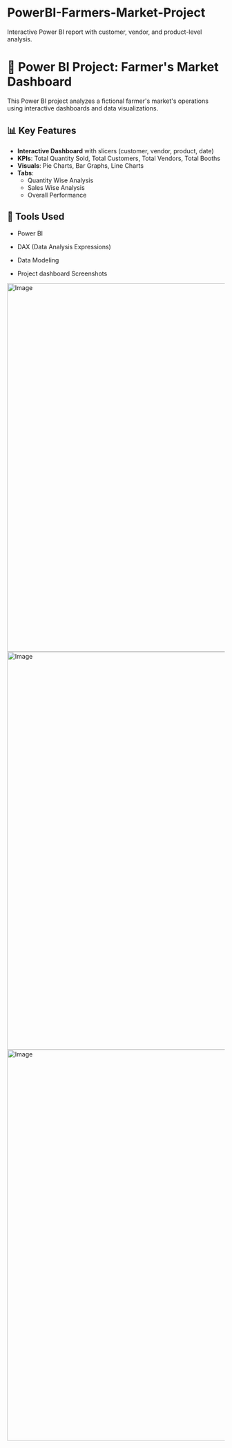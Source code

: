 # PowerBI-Farmers-Market-Project
Interactive Power BI report with customer, vendor, and product-level analysis.
# 🥕 Power BI Project: Farmer's Market Dashboard

This Power BI project analyzes a fictional farmer's market's operations using interactive dashboards and data visualizations.

## 📊 Key Features

- **Interactive Dashboard** with slicers (customer, vendor, product, date)
- **KPIs**: Total Quantity Sold, Total Customers, Total Vendors, Total Booths
- **Visuals**: Pie Charts, Bar Graphs, Line Charts
- **Tabs**:
  - Quantity Wise Analysis
  - Sales Wise Analysis
  - Overall Performance

## 🧰 Tools Used

- Power BI
- DAX (Data Analysis Expressions)
- Data Modeling

- Project dashboard  Screenshots
<img width="1909" height="854" alt="Image" src="https://github.com/user-attachments/assets/d8652101-0422-4a8c-b166-28df466f05ea" />
<img width="1905" height="922" alt="Image" src="https://github.com/user-attachments/assets/b6b011b3-9b05-4be6-81ea-952b73e32cbc" />
<img width="1905" height="906" alt="Image" src="https://github.com/user-attachments/assets/a365282b-eca5-4775-abb4-99b9f16fa3be" />

